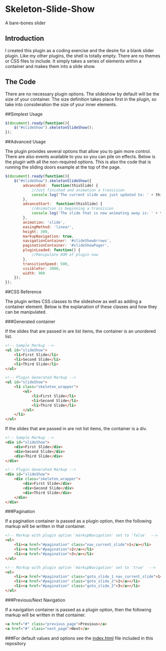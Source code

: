 Skeleton-Slide-Show
===================

A bare-bones slider

## Introduction 

I created this plugin as a coding exercise and the desire for a blank slider plugin. Like my other plugins, the shell is totally empty. There are no themes or CSS files to include. It simply takes a series of elements within a container and makes them into a slide show.

## The Code 

There are no necessary plugin options. The slideshow by default will be the size of your container. The size definition takes place first in the plugin, so take into consideration the size of your inner elements.

##Simplest Usage

``` javascript
$(document).ready(function(){
    $("#slideShow").skeletonSlideShow();
});
```

##Advanced Usage

The plugin provides several options that allow you to gain more control. There are also events available to you so you can pile on effects. Below is the plugin with all the non-required options. This is also the code that is running the sliding doors example at the top of the page.

``` javascript
$(document).ready(function(){
    $("#slideShow").skeletonSlideShow({
        advanceEnd:  function(thisSlide) {
            //Just finished and animation a transision
            console.log('The current slide was just updated to: ' + thisSlide);
        },
        advanceStart:  function(thisSlide) {
            //Animation is beginning a transision
            console.log('The slide that is now animating away is: ' + thisSlide);
        },
        animation: 'slide',
        easingMethod: 'linear',
        height: 300,
        markupNavigation: true,
        navigationContainer: '#slideShowArrows',
        paginationContainer: '#slideShowPager',
        pluginLoaded: function() {
            //Manipulate DOM of plugin now
        },
        transitionSpeed: 500,
        visibleFor: 3000,
        width: 900
    });
});
```

##CSS Reference

The plugin writes CSS classes to the slideshow as well as adding a container element. Below is the explanation of these classes and how they can be manipulated.

###Generated container

If the slides that are passed in are list items, the container is an unordered list.

``` html
<!-- Sample Markup -->
<ul id="slideShow">
    <li>First Slide</li>
    <li>Second Slide</li>
    <li>Third Slide</li>
</ul>

<!-- Plugin Generated Markup -->
<ul id="slideShow">
    <li class="skeleton_wrapper">
        <ul>
            <li>First Slide</li>
            <li>Second Slide</li>
            <li>Third Slide</li>
        </ul>
    </li>
</ul>
```

If the slides that are passed in are not list items, the container is a div.

``` html
<!-- Sample Markup -->
<div id="slideShow">
    <div>First Slide</div>
    <div>Second Slide</div>
    <div>Third Slide</div>
</div>

<!-- Plugin Generated Markup -->
<div id="slideShow">
    <div class="skeleton_wrapper">
        <div>First Slide</div>
        <div>Second Slide</div>
        <div>Third Slide</div>
    </div>
</div>
```

###Pagination

If a pagination container is passed as a plugin option, then the following markup will be written in that container.

``` html
<!-- Markup with plugin option 'markupNavigation' set to 'false'  -->
<ul>
    <li><a href="#pagination" class="nav_current_slide">1</a></li>
    <li><a href="#pagination">2</a></li>
    <li><a href="#pagination">3</a></li>
</ul>

<!-- Markup with plugin option 'markupNavigation' set to 'true'  -->
<ul>
    <li><a href="#pagination" class="goto_slide_1 nav_current_slide">1</a></li>
    <li><a href="#pagination" class="goto_slide_2">2</a></li>
    <li><a href="#pagination" class="goto_slide_3">3</a></li>
</ul>
```

###Previous/Next Navigation

If a navigation container is passed as a plugin option, then the following markup will be written in that container.

``` html
<a href="#" class="previous_page">Previous</a>
<a href="#" class="next_page">Next</a>
```

###For default values and options see the [index.html](https://github.com/peterugh/Skeleton-Slide-Show/blob/master/index.html) file included in this repository
